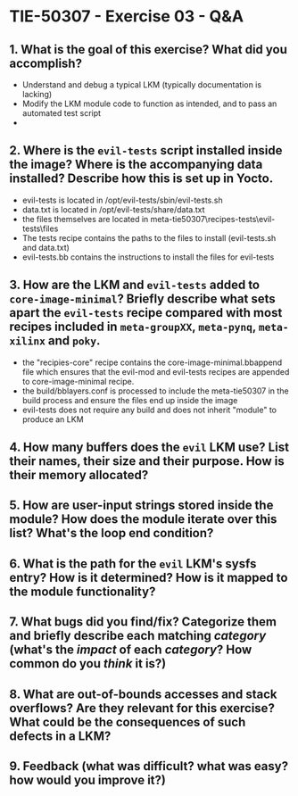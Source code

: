 # TIE-50307 - Exercise 03 - Q&A

## 1. What is the goal of this exercise? What did you accomplish?
- Understand and debug a typical LKM (typically documentation is lacking)
- Modify the LKM module code to function as intended, and to pass an automated test script
- 
## 2. Where is the `evil-tests` script installed inside the image? Where is the accompanying data installed? Describe how this is set up in Yocto.
- evil-tests is located in /opt/evil-tests/sbin/evil-tests.sh
- data.txt is located in /opt/evil-tests/share/data.txt
- the files themselves are located in meta-tie50307\recipes-tests\evil-tests\files
- The tests recipe contains the paths to the files to install (evil-tests.sh and data.txt)
- evil-tests.bb contains the instructions to install the files for evil-tests

## 3. How are the LKM and `evil-tests` added to `core-image-minimal`? Briefly describe what sets apart the `evil-tests` recipe compared with most recipes included in `meta-groupXX`, `meta-pynq`, `meta-xilinx` and `poky`.
- the "recipies-core" recipe contains the core-image-minimal.bbappend file which ensures that the evil-mod and evil-tests recipes are appended to core-image-minimal recipe.
- the build/bblayers.conf is processed to include the meta-tie50307 in the build process and ensure the files end up inside the image
- evil-tests does not require any build and does not inherit "module" to produce an LKM


## 4. How many buffers does the `evil` LKM use? List their names, their size and their purpose. How is their memory allocated?

## 5. How are user-input strings stored inside the module? How does the module iterate over this list? What's the loop end condition?

## 6. What is the path for the `evil` LKM's sysfs entry? How is it determined? How is it mapped to the module functionality?

## 7. What bugs did you find/fix? Categorize them and briefly describe each matching *category* (what's the *impact* of each *category*? How common do you *think* it is?)

## 8. What are out-of-bounds accesses and stack overflows? Are they relevant for this exercise? What could be the consequences of such defects in a LKM?

## 9. Feedback (what was difficult? what was easy? how would you improve it?)
